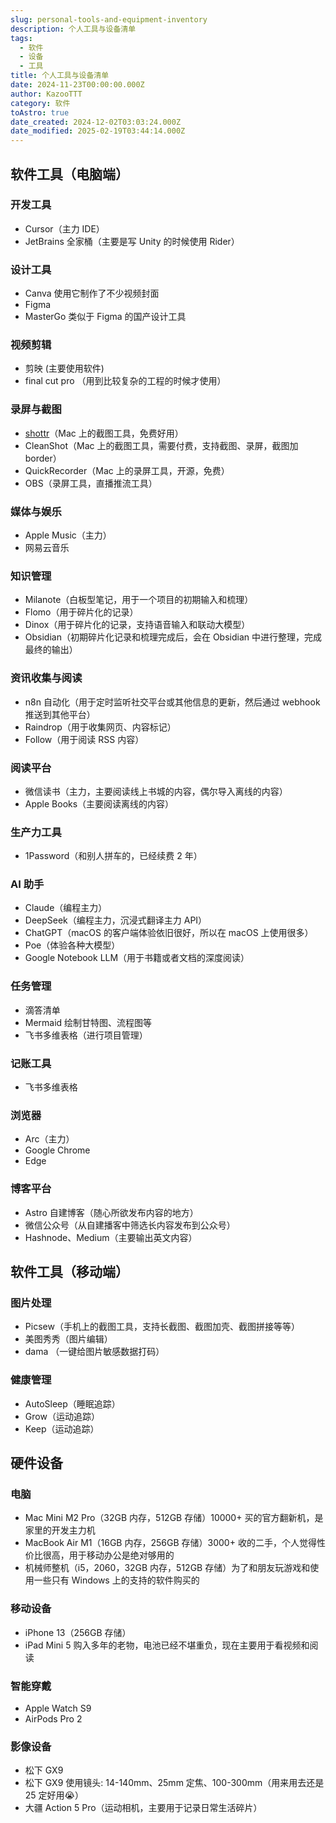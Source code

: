 ```yaml
---
slug: personal-tools-and-equipment-inventory
description: 个人工具与设备清单
tags:
  - 软件
  - 设备
  - 工具
title: 个人工具与设备清单
date: 2024-11-23T00:00:00.000Z
author: KazooTTT
category: 软件
toAstro: true
date_created: 2024-12-02T03:03:24.000Z
date_modified: 2025-02-19T03:44:14.000Z
---
```


## 软件工具（电脑端）

### 开发工具

- Cursor（主力 IDE）
- JetBrains 全家桶（主要是写 Unity 的时候使用 Rider）

### 设计工具

- Canva 使用它制作了不少视频封面
- Figma
- MasterGo 类似于 Figma 的国产设计工具

### 视频剪辑

- 剪映 (主要使用软件)
- final cut pro （用到比较复杂的工程的时候才使用）

### 录屏与截图

- [shottr](<https://shottr.cc/>)（Mac 上的截图工具，免费好用）
- CleanShot（Mac 上的截图工具，需要付费，支持截图、录屏，截图加 border）
- QuickRecorder（Mac 上的录屏工具，开源，免费）
- OBS（录屏工具，直播推流工具）

### 媒体与娱乐

- Apple Music（主力）
- 网易云音乐

### 知识管理

- Milanote（白板型笔记，用于一个项目的初期输入和梳理）
- Flomo（用于碎片化的记录）
- Dinox（用于碎片化的记录，支持语音输入和联动大模型）
- Obsidian（初期碎片化记录和梳理完成后，会在 Obsidian 中进行整理，完成最终的输出）

### 资讯收集与阅读

- n8n 自动化（用于定时监听社交平台或其他信息的更新，然后通过 webhook 推送到其他平台）
- Raindrop（用于收集网页、内容标记）
- Follow（用于阅读 RSS 内容）

### 阅读平台

- 微信读书（主力，主要阅读线上书城的内容，偶尔导入离线的内容）
- Apple Books（主要阅读离线的内容）

### 生产力工具

- 1Password（和别人拼车的，已经续费 2 年）

### AI 助手

- Claude（编程主力）
- DeepSeek（编程主力，沉浸式翻译主力 API）
- ChatGPT（macOS 的客户端体验依旧很好，所以在 macOS 上使用很多）
- Poe（体验各种大模型）
- Google Notebook LLM（用于书籍或者文档的深度阅读）

### 任务管理

- 滴答清单
- Mermaid 绘制甘特图、流程图等
- 飞书多维表格（进行项目管理）

### 记账工具

- 飞书多维表格

### 浏览器

- Arc（主力）
- Google Chrome
- Edge

### 博客平台

- Astro 自建博客（随心所欲发布内容的地方）
- 微信公众号（从自建播客中筛选长内容发布到公众号）
- Hashnode、Medium（主要输出英文内容）

## 软件工具（移动端）

### 图片处理

- Picsew（手机上的截图工具，支持长截图、截图加壳、截图拼接等等）
- 美图秀秀（图片编辑）
- dama （一键给图片敏感数据打码）

### 健康管理

- AutoSleep（睡眠追踪）
- Grow（运动追踪）
- Keep（运动追踪）

## 硬件设备

### 电脑

- Mac Mini M2 Pro（32GB 内存，512GB 存储）10000+ 买的官方翻新机，是家里的开发主力机
- MacBook Air M1（16GB 内存，256GB 存储）3000+ 收的二手，个人觉得性价比很高，用于移动办公是绝对够用的
- 机械师整机（i5，2060，32GB 内存，512GB 存储）为了和朋友玩游戏和使用一些只有 Windows 上的支持的软件购买的

### 移动设备

- iPhone 13（256GB 存储）
- iPad Mini 5 购入多年的老物，电池已经不堪重负，现在主要用于看视频和阅读

### 智能穿戴

- Apple Watch S9
- AirPods Pro 2

### 影像设备

- 松下 GX9
- 松下 GX9 使用镜头: 14-140mm、25mm 定焦、100-300mm（用来用去还是 25 定好用😭）
- 大疆 Action 5 Pro（运动相机，主要用于记录日常生活碎片）
